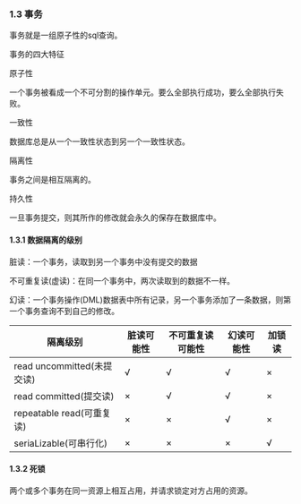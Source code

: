 ### 1.3	事务

事务就是一组原子性的sql查询。

事务的四大特征

原子性

一个事务被看成一个不可分割的操作单元。要么全部执行成功，要么全部执行失败。

一致性

数据库总是从一个一致性状态到另一个一致性状态。

隔离性

事务之间是相互隔离的。

持久性

一旦事务提交，则其所作的修改就会永久的保存在数据库中。

#### 1.3.1	数据隔离的级别

 脏读：一个事务，读取到另一个事务中没有提交的数据

 不可重复读(虚读)：在同一个事务中，两次读取到的数据不一样。

 幻读：一个事务操作(DML)数据表中所有记录，另一个事务添加了一条数据，则第一个事务查询不到自己的修改。

| 隔离级别                   | 脏读可能性 | 不可重复读可能性 | 幻读可能性 | 加锁读 |
| -------------------------- | ---------- | ---------------- | ---------- | ------ |
| read uncommitted(未提交读) | √          | √                | √          | ×      |
| read committed(提交读)     | ×          | √                | √          | ×      |
| repeatable read(可重复读)  | ×          | ×                | √          | ×      |
| seriaLizable(可串行化)     | ×          | ×                | ×          | √      |

#### 1.3.2	死锁

 两个或多个事务在同一资源上相互占用，并请求锁定对方占用的资源。

